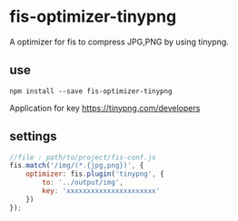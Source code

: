 # fis-optimizer-tinypng

A optimizer for fis to compress JPG,PNG by using tinypng.
## use
```node
npm install --save fis-optimizer-tinypng
```
Application for key
https://tinypng.com/developers

## settings
```javascript
//file : path/to/project/fis-conf.js
fis.match('/img/(*.{jpg,png})', {
    optimizer: fis.plugin('tinypng', {
        to: '../output/img',
        key: 'xxxxxxxxxxxxxxxxxxxxxx'
    })
});
```
